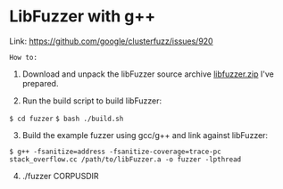 # LibFuzzer with g++
Link: https://github.com/google/clusterfuzz/issues/920

`How to:`

1. Download and unpack the libFuzzer source archive
[libfuzzer.zip](./libfuzzer.zip) I've prepared.

2. Run the build script to build libFuzzer:

`$ cd fuzzer`
`$ bash ./build.sh`  

3. Build the example fuzzer using gcc/g++ and link against libFuzzer:

`$ g++ -fsanitize=address -fsanitize-coverage=trace-pc stack_overflow.cc /path/to/libFuzzer.a -o fuzzer -lpthread`

4. ./fuzzer CORPUSDIR